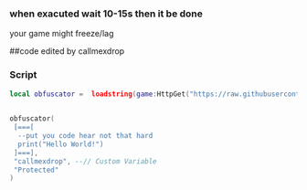  ### when exacuted wait 10-15s then it be done 
 your game might freeze/lag
 
 ##code edited by callmexdrop
 
### Script
```lua
local obfuscator =  loadstring(game:HttpGet("https://raw.githubusercontent.com/mrnotfunny/luaObfuscator/main/script"))()
   

obfuscator(
 [===[
  --put you code hear not that hard
  print("Hello World!")
 ]===],
 "callmexdrop", --// Custom Variable
 "Protected" 
)
```
 
